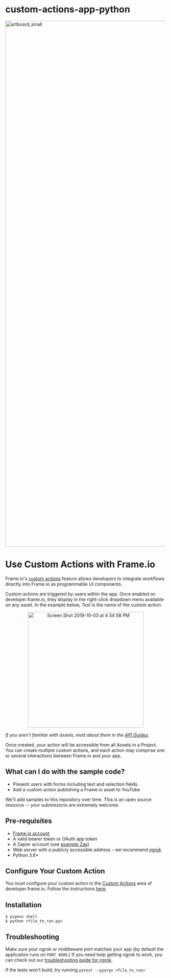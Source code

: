 # custom-actions-app-python

<img width="1644" alt="artboard_small" src="https://user-images.githubusercontent.com/19295862/66240171-ba8dd280-e6b0-11e9-9ccf-573a4fc5961f.png">

# Use Custom Actions with Frame.io

Frame.io's [custom actions](https://docs.frame.io/docs/custom-actions) feature allows developers to integrate workflows directly into Frame.io as programmable UI components.

Custom actions are triggered by users within the app.  Once enabled on developer.frame.io, they display in the right-click dropdown menu available on any asset. In the example below, *Test* is the name of the custom action:

<p align="center"><img width="362" alt="Screen Shot 2019-10-03 at 4 54 58 PM" src="https://user-images.githubusercontent.com/19295862/66240029-3b989a00-e6b0-11e9-90fc-3d7cf91d346c.png"></p>

_If you aren't familiar with assets, read about them in the [API Guides](https://docs.frame.io/docs/uploading-assets)._

Once created, your action will be accessible from all Assets in a Project.  You can create multiple custom actions, and each action may comprise one or several interactions between Frame.io and your app.

## What can I do with the sample code?

- Present users with forms including text and selection fields.
- Add a custom action publishing a Frame.io asset to YouTube

We'll add samples to this repository over time. This is an open source resource --  your submissions are extremely welcome.

## Pre-requisites 

* [Frame.io account](https://developer.frame.io/)
* A valid bearer token or OAuth app token
* A Zapier account (see [example Zap](https://zapier.com/shared/e843e87f06172a4ad6ef7854e651921894c4eb44))
* Web server with a publicly accessible address - we recommend [ngrok](https://docs.frame.io/docs/how-to-setup-and-troubleshoot-ngrok-mac)
* Python 3.6+

## Configure Your Custom Action

You must configure your custom action in the [Custom Actions](https://developer.frame.io/actions/) area of developer.frame.io. Follow the instructions [here](https://docs.frame.io/docs/custom-actions#section-setup).

## Installation

```
$ pipenv shell
$ python <file_to_run.py>
```

## Troubleshooting

Make sure your ngrok or middleware port matches your app (by default the application runs on `PORT 8000`.)  If you need help getting ngrok to work, you can check out our [troubleshooting guide for ngrok](https://docs.frame.io/docs/how-to-setup-and-troubleshoot-ngrok-mac).

If the tests won't build, try running `pytest --pyargs <file_to_run>`